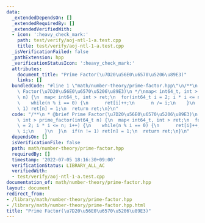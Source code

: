 ```yaml
---
data:
  _extendedDependsOn: []
  _extendedRequiredBy: []
  _extendedVerifiedWith:
  - icon: ':heavy_check_mark:'
    path: test/verify/aoj-ntl-1-a.test.cpp
    title: test/verify/aoj-ntl-1-a.test.cpp
  _isVerificationFailed: false
  _pathExtension: hpp
  _verificationStatusIcon: ':heavy_check_mark:'
  attributes:
    document_title: "Prime Factor(\u7D20\u56E0\u6570\u5206\u89E3)"
    links: []
  bundledCode: "#line 1 \"math/number-theory/prime-factor.hpp\"\n/**\n * @brief Prime\
    \ Factor(\u7D20\u56E0\u6570\u5206\u89E3)\n */\nmap< int64_t, int > prime_factor(int64_t\
    \ n) {\n  map< int64_t, int > ret;\n  for(int64_t i = 2; i * i <= n; i++) {\n\
    \    while(n % i == 0) {\n      ret[i]++;\n      n /= i;\n    }\n  }\n  if(n !=\
    \ 1) ret[n] = 1;\n  return ret;\n}\n"
  code: "/**\n * @brief Prime Factor(\u7D20\u56E0\u6570\u5206\u89E3)\n */\nmap< int64_t,\
    \ int > prime_factor(int64_t n) {\n  map< int64_t, int > ret;\n  for(int64_t i\
    \ = 2; i * i <= n; i++) {\n    while(n % i == 0) {\n      ret[i]++;\n      n /=\
    \ i;\n    }\n  }\n  if(n != 1) ret[n] = 1;\n  return ret;\n}\n"
  dependsOn: []
  isVerificationFile: false
  path: math/number-theory/prime-factor.hpp
  requiredBy: []
  timestamp: '2022-07-05 18:16:30+09:00'
  verificationStatus: LIBRARY_ALL_AC
  verifiedWith:
  - test/verify/aoj-ntl-1-a.test.cpp
documentation_of: math/number-theory/prime-factor.hpp
layout: document
redirect_from:
- /library/math/number-theory/prime-factor.hpp
- /library/math/number-theory/prime-factor.hpp.html
title: "Prime Factor(\u7D20\u56E0\u6570\u5206\u89E3)"
---
```

